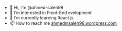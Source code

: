 - 👋 Hi, I’m @ahmed-saleh98
- 👀 I’m interested in Front-End evelopment
- 🌱 I’m currently learning React.js
- 📫 How to reach me [ahmedmsaleh98.wordpress.com](ahmedmsaleh98.wordpress.com)

<!---
ahmed-saleh98/ahmed-saleh98 is a ✨ special ✨ repository because its `README.md` (this file) appears on your GitHub profile.
You can click the Preview link to take a look at your changes.
--->
